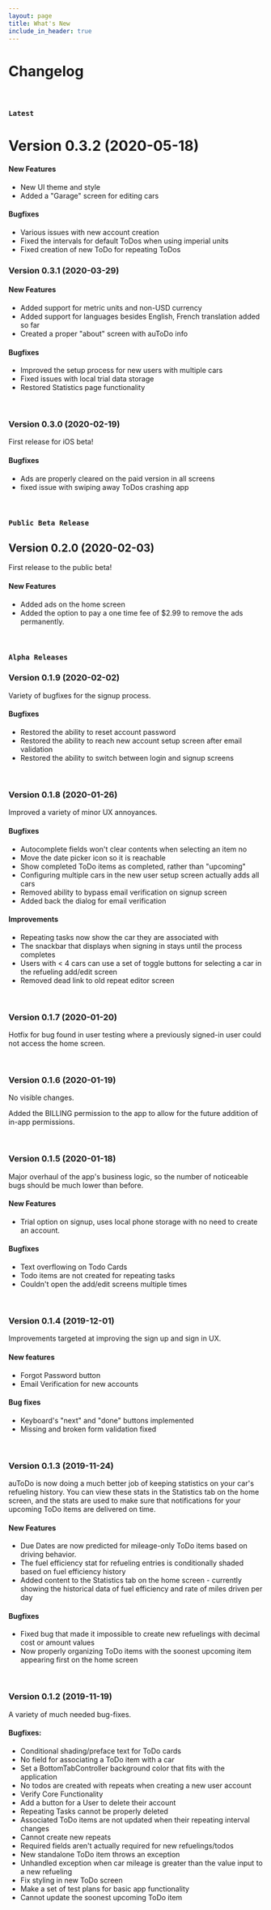 ```yaml
---
layout: page
title: What's New
include_in_header: true
---
```


# Changelog

<br>

### `Latest`
# Version 0.3.2 (2020-05-18)

#### New Features

- New UI theme and style
- Added a "Garage" screen for editing cars

#### Bugfixes

- Various issues with new account creation
- Fixed the intervals for default ToDos when using imperial units
- Fixed creation of new ToDo for repeating ToDos

### Version 0.3.1 (2020-03-29)

#### New Features

- Added support for metric units and non-USD currency
- Added support for languages besides English, French translation added so far
- Created a proper "about" screen with auToDo info

#### Bugfixes

- Improved the setup process for new users with multiple cars
- Fixed issues with local trial data storage
- Restored Statistics page functionality

<br>

### Version 0.3.0 (2020-02-19)

First release for iOS beta!

#### Bugfixes

- Ads are properly cleared on the paid version in all screens
- fixed issue with swiping away ToDos crashing app

<br>

### `Public Beta Release`
## Version 0.2.0 (2020-02-03)

First release to the public beta!

#### New Features

- Added ads on the home screen
- Added the option to pay a one time fee of $2.99 to remove the ads permanently.

<br>

### `Alpha Releases`
### Version 0.1.9 (2020-02-02)
Variety of bugfixes for the signup process.

#### Bugfixes

- Restored the ability to reset account password
- Restored the ability to reach new account setup screen after email validation
- Restored the ability to switch between login and signup screens

<br>

### Version 0.1.8 (2020-01-26)

Improved a variety of minor UX annoyances.

#### Bugfixes

- Autocomplete fields won't clear contents when selecting an item no
- Move the date picker icon so it is reachable
- Show completed ToDo items as completed, rather than "upcoming"
- Configuring multiple cars in the new user setup screen actually adds all cars
- Removed ability to bypass email verification on signup screen
- Added back the dialog for email verification

#### Improvements

- Repeating tasks now show the car they are associated with
- The snackbar that displays when signing in stays until the process completes
- Users with < 4 cars can use a set of toggle buttons for selecting a car in the refueling add/edit screen
- Removed dead link to old repeat editor screen

<br>

### Version 0.1.7 (2020-01-20)

Hotfix for bug found in user testing where a previously signed-in user could not access the home screen.

<br>

### Version 0.1.6 (2020-01-19)

No visible changes.

Added the BILLING permission to the app to allow for the future addition of in-app permissions.

<br>

### Version 0.1.5 (2020-01-18)

Major overhaul of the app's business logic, so the number of noticeable bugs should be much lower than before.

#### New Features

- Trial option on signup, uses local phone storage with no need to create an account.

#### Bugfixes

- Text overflowing on Todo Cards
- Todo items are not created for repeating tasks
- Couldn't open the add/edit screens multiple times

<br>

### Version 0.1.4 (2019-12-01)

Improvements targeted at improving the sign up and sign in UX.

#### New features

- Forgot Password button
- Email Verification for new accounts

#### Bug fixes

- Keyboard's "next" and "done" buttons implemented
- Missing and broken form validation fixed

<br>

### Version 0.1.3 (2019-11-24)

auToDo is now doing a much better job of keeping statistics on your car's refueling history. You can view these stats in the Statistics tab on the home screen, and the stats are used to make sure that notifications for your upcoming ToDo items are delivered on time.

#### New Features

- Due Dates are now predicted for mileage-only ToDo items based on driving behavior.
- The fuel efficiency stat for refueling entries is conditionally shaded based on fuel efficiency history
- Added content to the Statistics tab on the home screen - currently showing the historical data of fuel efficiency and rate of miles driven per day

#### Bugfixes

- Fixed bug that made it impossible to create new refuelings with decimal cost or amount values
- Now properly organizing ToDo items with the soonest upcoming item appearing first on the home screen 

<br>

### Version 0.1.2 (2019-11-19)

A variety of much needed bug-fixes.

#### Bugfixes:

- Conditional shading/preface text for ToDo cards
- No field for associating a ToDo item with a car
- Set a BottomTabController background color that fits with the application
- No todos are created with repeats when creating a new user account
- Verify Core Functionality
- Add a button for a User to delete their account
- Repeating Tasks cannot be properly deleted
- Associated ToDo items are not updated when their repeating interval changes
- Cannot create new repeats
- Required fields aren't actually required for new refuelings/todos
- New standalone ToDo item throws an exception 
- Unhandled exception when car mileage is greater than the value input to a new refueling
- Fix styling in new ToDo screen
- Make a set of test plans for basic app functionality
- Cannot update the soonest upcoming ToDo item 
